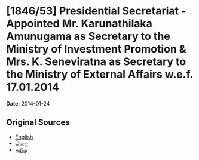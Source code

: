 # [1846/53] Presidential Secretariat - Appointed Mr. Karunathilaka Amunugama as Secretary to the Ministry of Investment Promotion & Mrs. K. Seneviratna as Secretary to the Ministry of External Affairs w.e.f. 17.01.2014

**Date:** 2014-01-24

## Original Sources

- [English](https://documents.gov.lk/view/extra-gazettes/2014/1/1846-53_E.pdf)
- [සිංහල](https://documents.gov.lk/view/extra-gazettes/2014/1/1846-53_S.pdf)
- [தமிழ்](https://documents.gov.lk/view/extra-gazettes/2014/1/1846-53_T.pdf)
